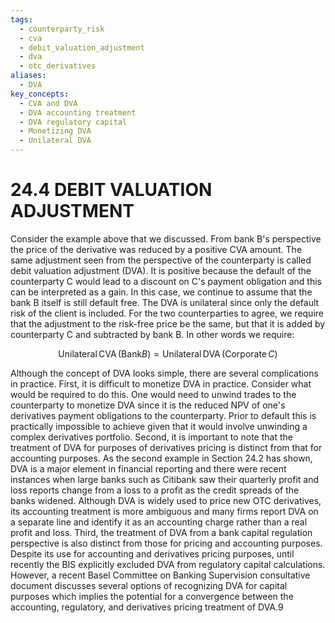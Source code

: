 ```yaml
---
tags:
  - counterparty_risk
  - cva
  - debit_valuation_adjustment
  - dva
  - otc_derivatives
aliases:
  - DVA
key_concepts:
  - CVA and DVA
  - DVA accounting treatment
  - DVA regulatory capital
  - Monetizing DVA
  - Unilateral DVA
---
```


# 24.4 DEBIT VALUATION ADJUSTMENT  

Consider the example above that we discussed. From bank B's perspective the price of the derivative was reduced by a positive CVA amount. The same adjustment seen from the perspective of the counterparty is called debit valuation adjustment (DVA). It is positive because the default of the counterparty C would lead to a discount on C's payment obligation and this can be interpreted as a gain. In this case, we continue to assume that the bank B itself is still default free. The DVA is unilateral since only the default risk of the client is included. For the two counterparties to agree, we require that the adjustment to the risk-free price be the same, but that it is added by counterparty C and subtracted by bank B. In other words we require:  

$$
\operatorname{Unilateral}\operatorname{CVA}(\mathrm{Bank}B)=\operatorname{Unilateral}\operatorname{DVA}(\operatorname{Corporate}C)
$$  

Although the concept of DVA looks simple, there are several complications in practice. First, it is difficult to monetize DVA in practice. Consider what would be required to do this. One would need to unwind trades to the counterparty to monetize DVA since it is the reduced NPV of one's derivatives payment obligations to the counterparty. Prior to default this is practically impossible to achieve given that it would involve unwinding a complex derivatives portfolio. Second, it is important to note that the treatment of DVA for purposes of derivatives pricing is distinct from that for accounting purposes. As the second example in Section 24.2 has shown, DVA is a major element in financial reporting and there were recent instances when large banks such as Citibank saw their quarterly profit and loss reports change from a loss to a profit as the credit spreads of the banks widened. Although DVA is widely used to price new OTC derivatives, its accounting treatment is more ambiguous and many firms report DVA on a separate line and identify it as an accounting charge rather than a real profit and loss. Third, the treatment of DVA from a bank capital regulation perspective is also distinct from those for pricing and accounting purposes. Despite its use for accounting and derivatives pricing purposes, until recently the BIS explicitly excluded DVA from regulatory capital calculations. However, a recent Basel Committee on Banking Supervision consultative document discusses several options of recognizing DVA for capital purposes which implies the potential for a convergence between the accounting, regulatory, and derivatives pricing treatment of DVA.9  
